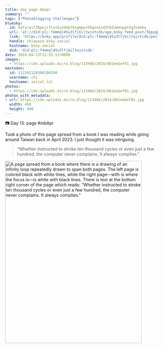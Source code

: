 ```yaml
---
title: day page mbapr
summary: ""
tags: ["Photoblogging Challenges"]
bluesky:
  id: bafyreif36pejifcsx5y2d4p7bsgmpwrhbqzain43tb33mmvppt5g3sde6q
  url: 'at://did:plc:f4mmql45u3lfj6iltwjvtcdk/app.bsky.feed.post/3kpygpwpbc622'
  link: 'https://bsky.app/profile/did:plc:f4mmql45u3lfj6iltwjvtcdk/post/3kpygpwpbc622'
  handle: chiawase.bsky.social
  hostname: bsky.social
  did: 'did:plc:f4mmql45u3lfj6iltwjvtcdk'
date: 2024-04-13T12:53:11+0800
images:
  - https://cdn.uploads.micro.blog/113466/2024/861eebef01.jpg
mastodon:
  id: 112262120386100398
  username: chi
  hostname: social.lol
photos:
  - https://cdn.uploads.micro.blog/113466/2024/861eebef01.jpg
photos_with_metadata:
- url: https://cdn.uploads.micro.blog/113466/2024/861eebef01.jpg
  width: 450
  height: 600
---
```


📷 Day 13: page #mbApr

Took a photo of this page spread from a book I was reading while going around Taiwan back in April 2023. I just thought it was intriguing.

> “Whether instructed to stroke ten thousand cycles or even just a few hundred, the computer never complains. It always complies.”

<img src="uploads/2024/861eebef01.jpg" width="450" height="600" alt="A page spread from a book where there is a drawing of an infinity loop repeatedly drawn to span both pages. The left page is colored black with white lines, while the right page—with is where the focus is—is white with black lines. There is text at the bottom right corner of the page which reads: &quot;Whether instructed to stroke ten thousand cycles or even just a few hundred, the computer never complains. It always complies.&quot;">
